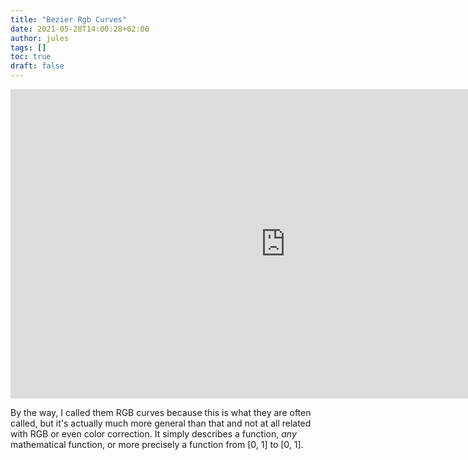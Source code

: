 ```yaml
---
title: "Bezier Rgb Curves"
date: 2021-05-28T14:00:28+02:00
author: jules
tags: []
toc: true
draft: false
---
```


<iframe width="880" height="495" src="https://www.youtube.com/embed/N03GNPn64kw" title="YouTube video player" frameborder="0" allow="accelerometer; autoplay; clipboard-write; encrypted-media; gyroscope; picture-in-picture" allowfullscreen></iframe>

By the way, I called them RGB curves because this is what they are often called, but it's actually much more general than that and not at all related with RGB or even color correction. It simply describes a function, *any* mathematical function, or more precisely a function from [0, 1] to [0, 1].